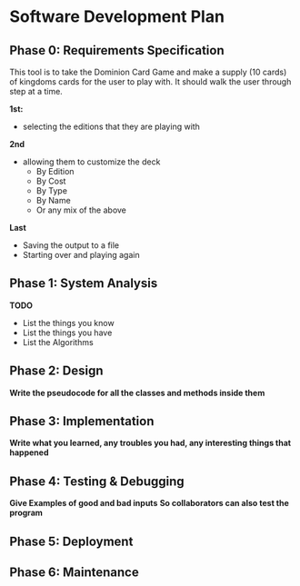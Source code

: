 # Software Development Plan

## Phase 0: Requirements Specification

This tool is to take the Dominion Card Game and make a supply (10 cards) of kingdoms cards for the user to play with.
It should walk the user through step at a time.

**1st:**
*   selecting the editions that they are playing with

**2nd**
*   allowing them to customize the deck
    *   By Edition
    *   By Cost
    *   By Type
    *   By Name
    *   Or any mix of the above
    
**Last**
*   Saving the output to a file
*   Starting over and playing again


## Phase 1: System Analysis 

**TODO**

*   List the things you know
*   List the things you have
*   List the Algorithms

## Phase 2: Design 

**Write the pseudocode for all the classes and methods inside them**

## Phase 3: Implementation

**Write what you learned, any troubles you had, any interesting things that happened**

## Phase 4: Testing & Debugging 

**Give Examples of good and bad inputs**
**So collaborators can also test the program**

## Phase 5: Deployment


## Phase 6: Maintenance


